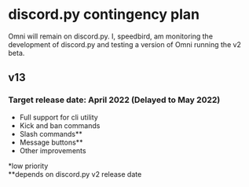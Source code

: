 # discord.py contingency plan
Omni will remain on discord.py. I, speedbird, am monitoring the development of discord.py and testing a version of Omni running the v2 beta.

## v13
### Target release date: April 2022 (Delayed to May 2022)
- Full support for cli utility
- Kick and ban commands
- Slash commands\*\*
- Message buttons\*\*
- Other improvements

\*low priority  
\*\*depends on discord.py v2 release date
